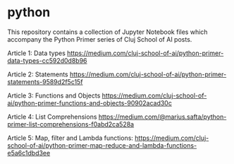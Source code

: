 # python
This repository contains a collection of Jupyter Notebook files which accompany the Python Primer series of Cluj School of AI posts.

Article 1: Data types
https://medium.com/cluj-school-of-ai/python-primer-data-types-cc592d0d8b96

Article 2: Statements
https://medium.com/cluj-school-of-ai/python-primer-statements-9589d2f5c15f

Article 3: Functions and Objects
https://medium.com/cluj-school-of-ai/python-primer-functions-and-objects-90902acad30c

Article 4: List Comprehensions
https://medium.com/@marius.safta/python-primer-list-comprehensions-f0abd2ca528a

Article 5: Map, filter and Lambda functions: https://medium.com/cluj-school-of-ai/python-primer-map-reduce-and-lambda-functions-e5a6c1dbd3ee
